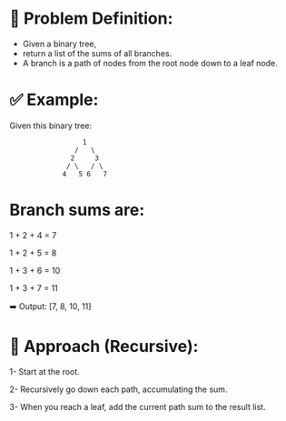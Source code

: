 # 🔧 Problem Definition:
- Given a binary tree, 
- return a list of the sums of all branches. 
- A branch is a path of nodes from the root node down to a leaf node.

# ✅ Example:
Given this binary tree:

                      1
                    /   \
                   2     3
                  / \   / \
                 4   5 6   7

# Branch sums are:

1 + 2 + 4 = 7

1 + 2 + 5 = 8

1 + 3 + 6 = 10

1 + 3 + 7 = 11

➡️ Output: [7, 8, 10, 11]



# 🧠 Approach (Recursive):
1- Start at the root.

2- Recursively go down each path, accumulating the sum.

3- When you reach a leaf, add the current path sum to the result list.